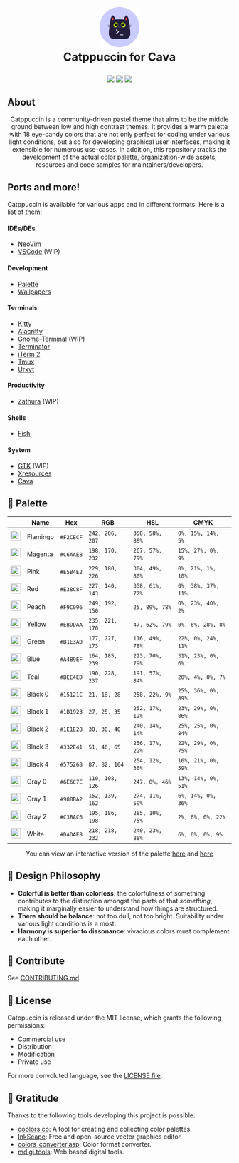 <!-- <p align="center"> -->
<!--   <img src="https://raw.githubusercontent.com/Pocco81/Sandbox/dev/themes/catppuccin/export_black_cat_circle.png" width="90" /> -->
<!--   <h2 align="center">Catppuccin Theme</h2> -->
<!-- </p> -->

<!-- <p style="font-size:110%;" align="center"> -->
<!-- 	<em>Vibrant pastel theme for the high-spirited!</em> -->
<!-- </p> -->

<p style="font-size:181%;" align="center">
	<img src="https://raw.githubusercontent.com/Pocco81/Sandbox/dev/themes/catppuccin/export_black_cat_circle.png" width="90" alt="alt attribute goes here!" title="This is a Title"/>
	<br><strong>Catppuccin for Cava</strong>
</p>

<p align="center">
    <a href="https://github.com/catppuccin/catppuccin/stargazers"><img src="https://img.shields.io/github/stars/catppuccin/catppuccin?colorA=1e1e28&colorB=caccff&style=for-the-badge&logo=starship style=for-the-badge"></a>
    <a href="https://github.com/catppuccin/catppuccin/issues"><img src="https://img.shields.io/github/issues/catppuccin/catppuccin?colorA=1e1e28&colorB=f1cbcb&style=for-the-badge"></a>
    <a href="https://github.com/catppuccin/catppuccin/issues"><img src="https://img.shields.io/github/contributors/catppuccin/nvim?colorA=1e1e28&colorB=b1e0a4&style=for-the-badge"></a>
    <!-- <a href="https://github.com/catppuccin/catppuccin/releases/latest"><img src="https://img.shields.io/github/release/catppuccin/catppuccin.svg?&style=for-the-badge&label=Release&logo=github&logoColor=eceff4&colorA=1e1e28&colorB=f2cecf"/></a> -->
</p>

## About

<p align="center">
	Catppuccin is a community-driven pastel theme that aims to be the middle ground between low and high contrast themes. It provides a warm palette with 18 eye-candy colors that are not only perfect for coding under various light conditions, but also for developing graphical user interfaces, making it extensible for numerous use-cases. In addition, this repository tracks the development of the actual color palette, organization-wide assets, resources and code samples for maintainers/developers.
</p>

## Ports and more!

Catppuccin is available for various apps and in different formats. Here is a list of them:

#### IDEs/DEs

+ [NeoVim](https://github.com/catppuccin/nvim)
+ [VSCode](https://github.com/catppuccin/vscode) (WIP)

#### Development

+ [Palette](https://github.com/catppuccin/palette)
+ [Wallpapers](https://github.com/catppuccin/wallpapers)

#### Terminals

+ [Kitty](https://github.com/catppuccin/kitty)
+ [Alacritty](https://github.com/catppuccin/alacritty)
+ [Gnome-Terminal](https://github.com/catppuccin/gnome-terminal) (WIP)
+ [Terminator](https://github.com/catppuccin/terminator)
+ [iTerm 2](https://github.com/catppuccin/iterm)
+ [Tmux](https://github.com/catppuccin/tmux)
+ [Urxvt](https://github.com/catppuccin/urxvt)

#### Productivity

+ [Zathura](https://github.com/catppuccin/zathura) (WIP)

#### Shells

+ [Fish](https://github.com/catppuccin/fish)

#### System

+ [GTK](https://github.com/catppuccin/xresources) (WIP)
+ [Xresources](https://github.com/catppuccin/xresources)
+ [Cava](https://github.com/catppuccin/cava)


## 🎨 Palette

|                                                                                                                                     | Name     | Hex       | RGB             | HSL             | CMYK                |
| ----------------------------------------------------------------------------------------------------------------------------------- | -------- | --------- | --------------- | --------------- | ------------------- |
| <img src="https://raw.githubusercontent.com/catppuccin/catppuccin/dev/assets/palette/circles/flamingo.png" height="23" width="23"/> | Flamingo | `#F2CECF` | `242, 206, 207` | `358, 58%, 88%` | `0%, 15%, 14%, 5%`  |
| <img src="https://raw.githubusercontent.com/catppuccin/catppuccin/dev/assets/palette/circles/magenta.png" height="23" width="23"/>  | Magenta  | `#C6AAE8` | `198, 170, 232` | `267, 57%, 79%` | `15%, 27%, 0%, 9%`  |
| <img src="https://raw.githubusercontent.com/catppuccin/catppuccin/dev/assets/palette/circles/pink.png" height="23" width="23"/>     | Pink     | `#E5B4E2` | `229, 180, 226` | `304, 49%, 80%` | `0%, 21%, 1%, 10%`  |
| <img src="https://raw.githubusercontent.com/catppuccin/catppuccin/dev/assets/palette/circles/red.png" height="23" width="23"/>      | Red      | `#E38C8F` | `227, 140, 143` | `358, 61%, 72%` | `0%, 38%, 37%, 11%` |
| <img src="https://raw.githubusercontent.com/catppuccin/catppuccin/dev/assets/palette/circles/peach.png" height="23" width="23"/>    | Peach    | `#F9C096` | `249, 192, 150` | `25, 89%, 78%`  | `0%, 23%, 40%, 2%`  |
| <img src="https://raw.githubusercontent.com/catppuccin/catppuccin/dev/assets/palette/circles/yellow.png" height="23" width="23"/>   | Yellow   | `#EBDDAA` | `235, 221, 170` | `47, 62%, 79%`  | `0%, 6%, 28%, 8%`   |
| <img src="https://raw.githubusercontent.com/catppuccin/catppuccin/dev/assets/palette/circles/green.png" height="23" width="23"/>    | Green    | `#B1E3AD` | `177, 227, 173` | `116, 49%, 78%` | `22%, 0%, 24%, 11%` |
| <img src="https://raw.githubusercontent.com/catppuccin/catppuccin/dev/assets/palette/circles/blue.png" height="23" width="23"/>     | Blue     | `#A4B9EF` | `164, 185, 239` | `223, 70%, 79%` | `31%, 23%, 0%, 6%`  |
| <img src="https://raw.githubusercontent.com/catppuccin/catppuccin/dev/assets/palette/circles/teal.png" height="23" width="23"/>     | Teal     | `#BEE4ED` | `190, 228, 237` | `191, 57%, 84%` | `20%, 4%, 0%, 7%`   |
| <img src="https://raw.githubusercontent.com/catppuccin/catppuccin/dev/assets/palette/circles/black0.png" height="23" width="23"/>     | Black 0  | `#15121C` | `21, 18, 28`    | `258, 22%, 9%`  | `25%, 36%, 0%, 89%` |
| <img src="https://raw.githubusercontent.com/catppuccin/catppuccin/dev/assets/palette/circles/black1.png" height="23" width="23"/>     | Black 1  | `#1B1923` | `27, 25, 35`    | `252, 17%, 12%` | `23%, 29%, 0%, 86%` |
| <img src="https://raw.githubusercontent.com/catppuccin/catppuccin/dev/assets/palette/circles/black2.png" height="23" width="23"/>     | Black 2  | `#1E1E28` | `30, 30, 40`    | `240, 14%, 14%` | `25%, 25%, 0%, 84%` |
| <img src="https://raw.githubusercontent.com/catppuccin/catppuccin/dev/assets/palette/circles/black3.png" height="23" width="23"/>     | Black 3  | `#332E41` | `51, 46, 65`    | `256, 17%, 22%` | `22%, 29%, 0%, 75%` |
| <img src="https://raw.githubusercontent.com/catppuccin/catppuccin/dev/assets/palette/circles/black4.png" height="23" width="23"/>     | Black 4  | `#575268` | `87, 82, 104`   | `254, 12%, 36%` | `16%, 21%, 0%, 59%` |
| <img src="https://raw.githubusercontent.com/catppuccin/catppuccin/dev/assets/palette/circles/gray0.png" height="23" width="23"/>     | Gray 0   | `#6E6C7E` | `110, 108, 126` | `247, 8%, 46%`  | `13%, 14%, 0%, 51%` |
| <img src="https://raw.githubusercontent.com/catppuccin/catppuccin/dev/assets/palette/circles/gray1.png" height="23" width="23"/>    | Gray 1   | `#988BA2` | `152, 139, 162` | `274, 11%, 59%` | `6%, 14%, 0%, 36%`  |
| <img src="https://raw.githubusercontent.com/catppuccin/catppuccin/dev/assets/palette/circles/gray2.png" height="23" width="23"/>    | Gray 2   | `#C3BAC6` | `195, 186, 198` | `285, 10%, 75%` | `2%, 6%, 0%, 22%`   |
| <img src="https://raw.githubusercontent.com/catppuccin/catppuccin/dev/assets/palette/circles/white.png" height="23" width="23"/>    | White    | `#DADAE8` | `218, 218, 232` | `240, 23%, 88%` | `6%, 6%, 0%, 9%`    |

<p align="center">
	You can view an interactive version of the palette <a href="https://coolors.co/f2cecf-bee4ed-e5b4e2-a4b9ef-ebddaa-b1e3ad-c6aae8-f9c096-e38c8f">here</a> and <a href="https://coolors.co/15121c-1b1923-1e1e28-332e41-575268-6e6c7e-988ba2-c3bac6-dadae8">here</a>
</p>

## 🧠 Design Philosophy

-   **Colorful is better than colorless**: the colorfulness of something contributes to the distinction amongst the parts of that _something_, making it marginally easier to understand how things are structured.
-   **There should be balance**: not too dull, not too bright. Suitability under various light conditions is a most.
-   **Harmony is superior to dissonance**: vivacious colors must complement each other.

## 👐 Contribute

See [CONTRIBUTING.md](https://github.com/catppuccin/catppuccin/blob/dev/CONTRIBUTING.md).

## 📜 License

Catppuccin is released under the MIT license, which grants the following permissions:

-   Commercial use
-   Distribution
-   Modification
-   Private use

For more convoluted language, see the [LICENSE file](https://github.com/catppuccin/catppuccin/blob/main/LICENSE.md).

## 💝 Gratitude

Thanks to the following tools developing this project is possible:

-   [coolors.co](https://coolors.co/): A tool for creating and collecting color palettes.
-   [InkScape](https://inkscape.org/): Free and open-source vector graphics editor.
-   [colors_converter.asp](https://www.w3schools.com/colors/colors_converter.asp): Color format converter.
-   [mdigi.tools](https://mdigi.tools/): Web based digital tools.
